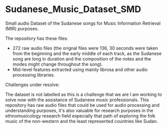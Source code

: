 # Sudanese_Music_Dataset_SMD
Small audio Dataset of the Sudanese songs for Music Information Retrieval (MIR) purposes.

The repository has these files:
- 272 raw audio files (the orignal files were 136, 30 seconds were taken from the beginning and the early middle of each track, as the Sudanese song are long in duration and the composition of the notes and the modes might change throughout the song).
- Mid-level features extracted using mainly librosa and other audio processing libraries.

Challenges under resolve:

The dataset is not labelled as this is a challenge that we are I am working to solve now with the assistance of Sudanese music professionals. This repository has raw audio files that could be used for audio processing and understanding purposes, it's also valuable for research purposes in the ethnomusicology research field especially that path of exploring the folk music of the non-western and the least represented countries like Sudan.
